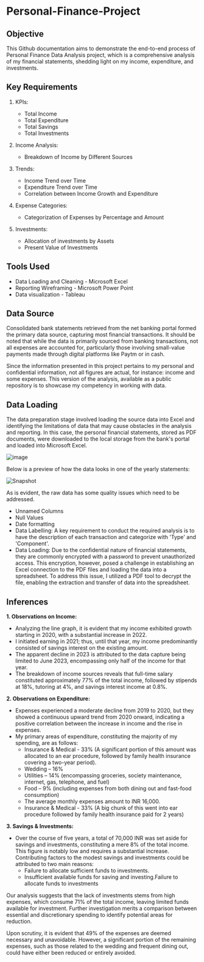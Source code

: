 # Personal-Finance-Project

## Objective
This Github documentation aims to demonstrate the end-to-end process of Personal Finance Data Analysis project, which is a comprehensive analysis of my financial statements, shedding light on my income, expenditure, and investments.

## Key Requirements
1. KPIs:
   - Total Income
   - Total Expenditure
   - Total Savings
   - Total Investments

2. Income Analysis:
   - Breakdown of Income by Different Sources

3. Trends:
   - Income Trend over Time
   - Expenditure Trend over Time
   - Correlation between Income Growth and Expenditure

4. Expense Categories:
   - Categorization of Expenses by Percentage and Amount

5. Investments:
   - Allocation of investments by Assets
   - Present Value of Investments

## Tools Used
- Data Loading and Cleaning - Microsoft Excel
- Reporting Wireframing - Microsoft Power Point
- Data visualization - Tableau

## Data Source
Consolidated bank statements retrieved from the net banking portal formed the primary data source, capturing most financial transactions. It should be noted that while the data is primarily sourced from banking transactions, not all expenses are accounted for, particularly those involving small-value payments made through digital platforms like Paytm or in cash.

Since the information presented in this project pertains to my personal and confidential information, not all figures are actual, for instance: income and some expenses. This version of the analysis, available as a public repository is to showcase my competency in working with data.

## Data Loading
The data preparation stage involved loading the source data into Excel and identifying the limitations of data that may cause obstacles in the analysis and reporting. 
In this case, the personal financial statements, stored as PDF documents, were downloaded to the local storage from the bank's portal and loaded into Microsoft Excel.

![image](https://github.com/tusharkalal20/Personal-Finance-Project/assets/67863411/a6b9da25-5515-4b95-95cb-d3faa0ad36fd)


Below is a preview of how the data looks in one of the yearly statements:

![Snapshot](https://github.com/tusharkalal20/Personal-Finance-Project/assets/67863411/f2bf68ed-5cf6-466c-8f0a-70d9edfc0837)


As is evident, the raw data has some quality issues which need to be addressed.
- Unnamed Columns
- Null Values
- Date formatting
- Data Labelling: A key requirement to conduct the required analysis is to have the description of each transaction and categorize with 'Type' and 'Component'.
- Data Loading: Due to the confidential nature of financial statements, they are commonly encrypted with a password to prevent unauthorized access. This encryption, however, posed a challenge in establishing an Excel connection to the PDF files and loading the data into a spreadsheet. To address this issue, I utilized a PDF tool to decrypt the file, enabling the extraction and transfer of data into the spreadsheet.

## Inferences
**1. Observations on Income:**
- Analyzing the line graph, it is evident that my income exhibited growth starting in 2020, with a substantial increase in 2022.
- I initiated earning in 2021; thus, until that year, my income predominantly consisted of savings interest on the existing amount.
- The apparent decline in 2023 is attributed to the data capture being limited to June 2023, encompassing only half of the income for that year.
- The breakdown of income sources reveals that full-time salary constituted approximately 77% of the total income, followed by stipends at 18%, tutoring at 4%, and savings interest income at 0.8%.


**2. Observations on Expenditure:**
- Expenses experienced a moderate decline from 2019 to 2020, but they showed a continuous upward trend from 2020 onward, indicating a positive correlation between the increase in income and the rise in expenses.
- My primary areas of expenditure, constituting the majority of my spending, are as follows:
   - Insurance & Medical - 33% (A significant portion of this amount was allocated to an ear procedure, followed by family health insurance covering a two-year period).
   - Wedding – 16%
   - Utilities – 14% (encompassing groceries, society maintenance, internet, gas, telephone, and fuel)
   - Food – 9% (including expenses from both dining out and fast-food consumption)
   - The average monthly expenses amount to INR 16,000.
   - Insurance & Medical - 33% (A big chunk of this went into ear procedure followed by family health insurance paid for 2 years)


**3. Savings & Investments:**
   - Over the course of five years, a total of 70,000 INR was set aside for savings and investments, constituting a mere 8% of the total income. This figure is notably low and requires a substantial increase. Contributing factors to the modest savings and investments could be attributed to two main reasons:
      - Failure to allocate sufficient funds to investments.
      - Insufficient available funds for saving and investing.Failure to allocate funds to investments
      
Our analysis suggests that the lack of investments stems from high expenses, which consume 71% of the total income, leaving limited funds available for investment. Further investigation merits a comparison between essential and discretionary spending to identify potential areas for reduction.

Upon scrutiny, it is evident that 49% of the expenses are deemed necessary and unavoidable. However, a significant portion of the remaining expenses, such as those related to the wedding and frequent dining out, could have either been reduced or entirely avoided.
